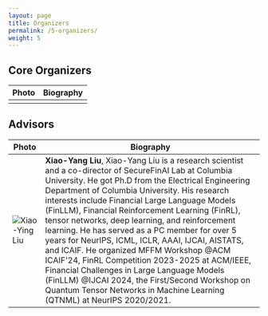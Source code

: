 ```yaml
---
layout: page
title: Organizers
permalink: /5-organizers/
weight: 5
---
```


## Core Organizers

| Photo                | Biography              |
|----------------------|-------------------|
|  | |


## Advisors

| Photo                | Biography              |
|----------------------|-------------------|
| ![Xiao-Ying Liu](https://github.com/Open-Finance-Lab/RLSolver_Competition_2025/blob/main/docs/assets/organizers/supervisors/liu-xy.png?raw=true) | **Xiao-Yang Liu**, Xiao-Yang Liu is a research scientist and a co-director of SecureFinAI Lab at Columbia University. He got Ph.D from the Electrical Engineering Department of Columbia University. His research interests include Financial Large Language Models (FinLLM), Financial Reinforcement Learning (FinRL), tensor networks, deep learning, and reinforcement learning. He has served as a PC member for over 5 years for NeurIPS, ICML, ICLR, AAAI, IJCAI, AISTATS, and ICAIF. He organized MFFM Workshop @ACM ICAIF'24, FinRL Competition 2023-2025 at ACM/IEEE, Financial Challenges in Large Language Models (FinLLM) @IJCAI 2024, the First/Second Workshop on Quantum Tensor Networks in Machine Learning (QTNML) at NeurIPS 2020/2021.|
